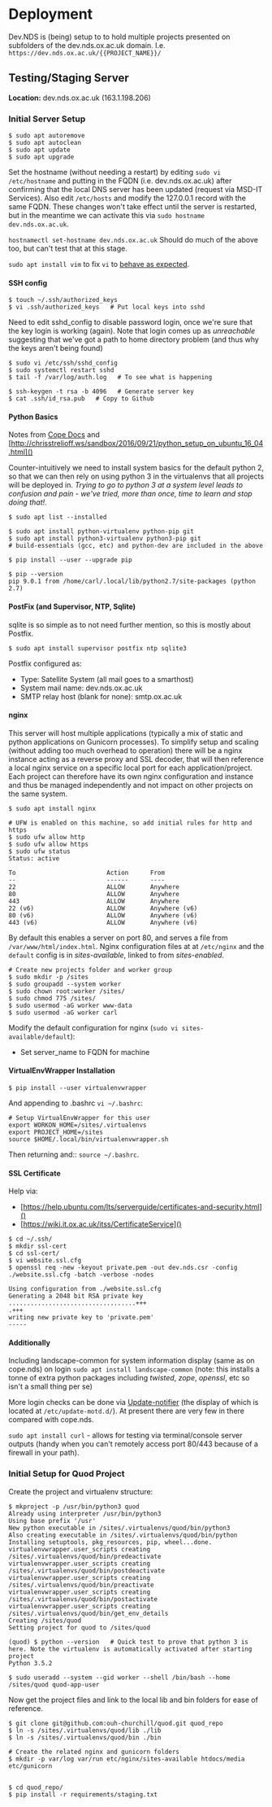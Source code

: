 # Deployment

Dev.NDS is (being) setup to to hold multiple projects presented on subfolders of the dev.nds.ox.ac.uk domain. I.e. `https://dev.nds.ox.ac.uk/{{PROJECT_NAME}}/`

## Testing/Staging Server

**Location:** dev.nds.ox.ac.uk (163.1.198.206)

### Initial Server Setup

```
$ sudo apt autoremove
$ sudo apt autoclean
$ sudo apt update
$ sudo apt upgrade
```

Set the hostname (without needing a restart) by editing `sudo vi /etc/hostname` and putting in the FQDN (i.e. dev.nds.ox.ac.uk) after confirming that the local DNS server has been updated (request via MSD-IT Services). Also edit `/etc/hosts` and modify the 127.0.0.1 record with the same FQDN. These changes won't take effect until the server is restarted, but in the meantime we can activate this via  `sudo hostname dev.nds.ox.ac.uk`. 

`hostnamectl set-hostname dev.nds.ox.ac.uk` Should do much of the above too, but can't test that at this stage.

`sudo apt install vim` to fix `vi` to [behave as expected](https://askubuntu.com/questions/353911/hitting-arrow-keys-adds-characters-in-vi-editor).

#### SSH config

```
$ touch ~/.ssh/authorized_keys
$ vi .ssh/authorized_keys   # Put local keys into sshd
```
Need to edit sshd_config to disable password login, once we're sure that the key login is working (again). Note that login comes up as *unreachable* suggesting that we've got a path to home directory problem (and thus why the keys aren't being found)
```
$ sudo vi /etc/ssh/sshd_config
$ sudo systemctl restart sshd
$ tail -f /var/log/auth.log   # To see what is happening
```

```
$ ssh-keygen -t rsa -b 4096   # Generate server key
$ cat .ssh/id_rsa.pub   # Copy to Github
```

#### Python Basics
Notes from [Cope Docs](https://cope.nds.ox.ac.uk/docs/deployment.html) and [http://chrisstrelioff.ws/sandbox/2016/09/21/python_setup_on_ubuntu_16_04.html]()

Counter-intuitively we need to install system basics for the default python 2, so that we can then rely on using python 3 in the virtualenvs that all projects will be deployed in. *Trying to go to python 3 at a system level leads to confusion and pain - we've tried, more than once, time to learn and stop doing that!.*

```
$ sudo apt list --installed

$ sudo apt install python-virtualenv python-pip git
$ sudo apt install python3-virtualenv python3-pip git
# build-essentials (gcc, etc) and python-dev are included in the above

$ pip install --user --upgrade pip

$ pip --version
pip 9.0.1 from /home/carl/.local/lib/python2.7/site-packages (python 2.7)
```

#### PostFix (and Supervisor, NTP, Sqlite)

sqlite is so simple as to not need further mention, so this is mostly about Postfix.

`$ sudo apt install supervisor postfix ntp sqlite3 `

Postfix configured as:

* Type: Satellite System (all mail goes to a smarthost)
* System mail name: dev.nds.ox.ac.uk
* SMTP relay host (blank for none): smtp.ox.ac.uk

#### nginx 

This server will host multiple applications (typically a mix of static and python applications on Gunicorn processes). To simplify setup and scaling (without adding too much overhead to operation) there will be a nginx instance acting as a reverse proxy and SSL decoder, that will then reference a local nginx service on a specific local port for each application/project. Each project can therefore have its own nginx configuration and instance and thus be managed independently and not impact on other projects on the same system.

```
$ sudo apt install nginx

# UFW is enabled on this machine, so add initial rules for http and https
$ sudo ufw allow http
$ sudo ufw allow https
$ sudo ufw status
Status: active

To                         Action      From
--                         ------      ----
22                         ALLOW       Anywhere                  
80                         ALLOW       Anywhere                  
443                        ALLOW       Anywhere                  
22 (v6)                    ALLOW       Anywhere (v6)             
80 (v6)                    ALLOW       Anywhere (v6)             
443 (v6)                   ALLOW       Anywhere (v6)   
```

By default this enables a server on port 80, and serves a file from `/var/www/html/index.html`. Nginx configuration files at at `/etc/nginx` and the `default` config is in *sites-available*, linked to from *sites-enabled*.

```
# Create new projects folder and worker group
$ sudo mkdir -p /sites
$ sudo groupadd --system worker
$ sudo chown root:worker /sites/
$ sudo chmod 775 /sites/
$ sudo usermod -aG worker www-data
$ sudo usermod -aG worker carl
```

Modify the default configuration for nginx (`sudo vi sites-available/default`):

* Set server_name to FQDN for machine


#### VirtualEnvWrapper Installation
```
$ pip install --user virtualenvwrapper
```

And appending to .bashrc `vi ~/.bashrc`: 

```
# Setup VirtualEnvWrapper for this user
export WORKON_HOME=/sites/.virtualenvs
export PROJECT_HOME=/sites
source $HOME/.local/bin/virtualenvwrapper.sh
```

Then returning and:: `source ~/.bashrc`.

#### SSL Certificate

Help via:

* [https://help.ubuntu.com/lts/serverguide/certificates-and-security.html]()
* [https://wiki.it.ox.ac.uk/itss/CertificateService]()

```
$ cd ~/.ssh/
$ mkdir ssl-cert
$ cd ssl-cert/
$ vi website.ssl.cfg
$ openssl req -new -keyout private.pem -out dev.nds.csr -config ./website.ssl.cfg -batch -verbose -nodes

Using configuration from ./website.ssl.cfg
Generating a 2048 bit RSA private key
...................................+++
.+++
writing new private key to 'private.pem'
-----
```

#### Additionally

Including landscape-common for system information display (same as on cope.nds) on login `sudo apt install landscape-common` (note: this installs a tonne of extra python packages including *twisted*, *zope*, *openssl*, etc so isn't a small thing per se)

More login checks can be done via [Update-notifier](https://wiki.ubuntu.com/UpdateNotifier) (the display of which is located at `/etc/update-motd.d/`). At present there are very few in there compared with cope.nds.

`sudo apt install curl` - allows for testing via terminal/console server outputs (handy when you can't remotely access port 80/443 because of a firewall in your path).


### Initial Setup for Quod Project

Create the project and virtualenv structure:

```
$ mkproject -p /usr/bin/python3 quod
Already using interpreter /usr/bin/python3
Using base prefix '/usr'
New python executable in /sites/.virtualenvs/quod/bin/python3
Also creating executable in /sites/.virtualenvs/quod/bin/python
Installing setuptools, pkg_resources, pip, wheel...done.
virtualenvwrapper.user_scripts creating /sites/.virtualenvs/quod/bin/predeactivate
virtualenvwrapper.user_scripts creating /sites/.virtualenvs/quod/bin/postdeactivate
virtualenvwrapper.user_scripts creating /sites/.virtualenvs/quod/bin/preactivate
virtualenvwrapper.user_scripts creating /sites/.virtualenvs/quod/bin/postactivate
virtualenvwrapper.user_scripts creating /sites/.virtualenvs/quod/bin/get_env_details
Creating /sites/quod
Setting project for quod to /sites/quod

(quod) $ python --version   # Quick test to prove that python 3 is here. Note the virtualenv is automatically activated after starting project
Python 3.5.2

$ sudo useradd --system --gid worker --shell /bin/bash --home /sites/quod quod-app-user
```

Now get the project files and link to the local lib and bin folders for ease of reference.

```
$ git clone git@github.com:ouh-churchill/quod.git quod_repo
$ ln -s /sites/.virtualenvs/quod/lib ./lib
$ ln -s /sites/.virtualenvs/quod/bin ./bin

# Create the related nginx and gunicorn folders
$ mkdir -p var/log var/run etc/nginx/sites-available htdocs/media etc/gunicorn


$ cd quod_repo/
$ pip install -r requirements/staging.txt
```

